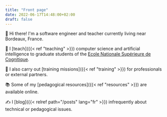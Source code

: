 ```yaml
---
title: "Front page"
date: 2022-06-17T14:48:00+02:00
draft: false
---
```


👋 Hi there! I'm a software engineer and teacher currently living near Bordeaux, France.

🏫 I [teach]({{< ref "teaching" >}}) computer science and artificial intelligence to graduate students of the [Ecole Nationale Supérieure de Cognitique](https://ensc.bordeaux-inp.fr/en).

🤝 I also carry out [training missions]({{< ref "training" >}}) for professionals or external partners.

📚 Some of my [pedagogical resources]({{< ref "resources" >}}) are available online.

✍️ I [blog]({{< relref path="/posts" lang="fr" >}}) infrequently about technical or pedagogical issues.
